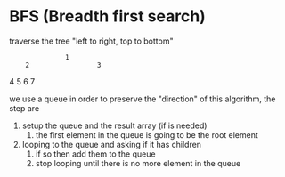 # BFS (Breadth first search)
traverse the tree "left to right, top to bottom"

                  1
        2                 3
  4           5      6         7


we use a queue in order to preserve the "direction" of this algorithm, the step are

1. setup the queue and the result array (if is needed)
   1. the first element in the queue is going to be the root element
2. looping to the queue and asking if it has children
   1. if so then add them to the queue
   2. stop looping until there is no more element in the queue